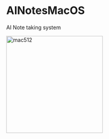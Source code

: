 # AINotesMacOS
AI Note taking system


<img width="256" alt="mac512" src="https://github.com/user-attachments/assets/60e0dee7-8cc7-4f23-ba0b-ea19e8987157" />
